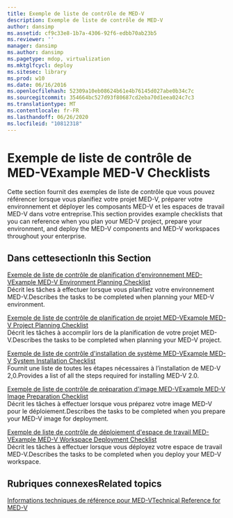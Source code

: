 ```yaml
---
title: Exemple de liste de contrôle de MED-V
description: Exemple de liste de contrôle de MED-V
author: dansimp
ms.assetid: cf9c33e8-1b7a-4306-92f6-edbb70ab23b5
ms.reviewer: ''
manager: dansimp
ms.author: dansimp
ms.pagetype: mdop, virtualization
ms.mktglfcycl: deploy
ms.sitesec: library
ms.prod: w10
ms.date: 06/16/2016
ms.openlocfilehash: 52309a10eb08624b61e4b76145d027abe0b34c7c
ms.sourcegitcommit: 354664bc527d93f80687cd2eba70d1eea024c7c3
ms.translationtype: MT
ms.contentlocale: fr-FR
ms.lasthandoff: 06/26/2020
ms.locfileid: "10812318"
---
```

# <span data-ttu-id="ba26d-103">Exemple de liste de contrôle de MED-V</span><span class="sxs-lookup"><span data-stu-id="ba26d-103">Example MED-V Checklists</span></span>


<span data-ttu-id="ba26d-104">Cette section fournit des exemples de liste de contrôle que vous pouvez référencer lorsque vous planifiez votre projet MED-V, préparer votre environnement et déployer les composants MED-V et les espaces de travail MED-V dans votre entreprise.</span><span class="sxs-lookup"><span data-stu-id="ba26d-104">This section provides example checklists that you can reference when you plan your MED-V project, prepare your environment, and deploy the MED-V components and MED-V workspaces throughout your enterprise.</span></span>

## <span data-ttu-id="ba26d-105">Dans cettesection</span><span class="sxs-lookup"><span data-stu-id="ba26d-105">In this Section</span></span>


<a href="" id="example-med-v-environment-planning-checklist"></a>[<span data-ttu-id="ba26d-106">Exemple de liste de contrôle de planification d'environnement MED-V</span><span class="sxs-lookup"><span data-stu-id="ba26d-106">Example MED-V Environment Planning Checklist</span></span>](example-med-v-environment-planning-checklist.md)  
<span data-ttu-id="ba26d-107">Décrit les tâches à effectuer lorsque vous planifiez votre environnement MED-V.</span><span class="sxs-lookup"><span data-stu-id="ba26d-107">Describes the tasks to be completed when planning your MED-V environment.</span></span>

<a href="" id="example-med-v-project-planning-checklist"></a>[<span data-ttu-id="ba26d-108">Exemple de liste de contrôle de planification de projet MED-V</span><span class="sxs-lookup"><span data-stu-id="ba26d-108">Example MED-V Project Planning Checklist</span></span>](example-med-v-project-planning-checklist.md)  
<span data-ttu-id="ba26d-109">Décrit les tâches à accomplir lors de la planification de votre projet MED-V.</span><span class="sxs-lookup"><span data-stu-id="ba26d-109">Describes the tasks to be completed when planning your MED-V project.</span></span>

<a href="" id="example-med-v-system-installation-checklist"></a>[<span data-ttu-id="ba26d-110">Exemple de liste de contrôle d'installation de système MED-V</span><span class="sxs-lookup"><span data-stu-id="ba26d-110">Example MED-V System Installation Checklist</span></span>](example-med-v-system-installation-checklist.md)  
<span data-ttu-id="ba26d-111">Fournit une liste de toutes les étapes nécessaires à l’installation de MED-V 2,0.</span><span class="sxs-lookup"><span data-stu-id="ba26d-111">Provides a list of all the steps required for installing MED-V 2.0.</span></span>

<a href="" id="example-med-v-image-preparation-checklist"></a>[<span data-ttu-id="ba26d-112">Exemple de liste de contrôle de préparation d'image MED-V</span><span class="sxs-lookup"><span data-stu-id="ba26d-112">Example MED-V Image Preparation Checklist</span></span>](example-med-v-image-preparation-checklist.md)  
<span data-ttu-id="ba26d-113">Décrit les tâches à effectuer lorsque vous préparez votre image MED-V pour le déploiement.</span><span class="sxs-lookup"><span data-stu-id="ba26d-113">Describes the tasks to be completed when you prepare your MED-V image for deployment.</span></span>

<a href="" id="example-med-v-workspace-deployment-checklist"></a>[<span data-ttu-id="ba26d-114">Exemple de liste de contrôle de déploiement d'espace de travail MED-V</span><span class="sxs-lookup"><span data-stu-id="ba26d-114">Example MED-V Workspace Deployment Checklist</span></span>](example-med-v-workspace-deployment-checklist.md)  
<span data-ttu-id="ba26d-115">Décrit les tâches à effectuer lorsque vous déployez votre espace de travail MED-V.</span><span class="sxs-lookup"><span data-stu-id="ba26d-115">Describes the tasks to be completed when you deploy your MED-V workspace.</span></span>

## <span data-ttu-id="ba26d-116">Rubriques connexes</span><span class="sxs-lookup"><span data-stu-id="ba26d-116">Related topics</span></span>


[<span data-ttu-id="ba26d-117">Informations techniques de référence pour MED-V</span><span class="sxs-lookup"><span data-stu-id="ba26d-117">Technical Reference for MED-V</span></span>](technical-reference-for-med-v.md)

 

 





